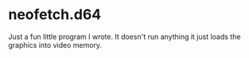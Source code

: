 # neofetch.d64
Just a fun little program I wrote. It doesn't run anything it just loads the graphics into video memory. 